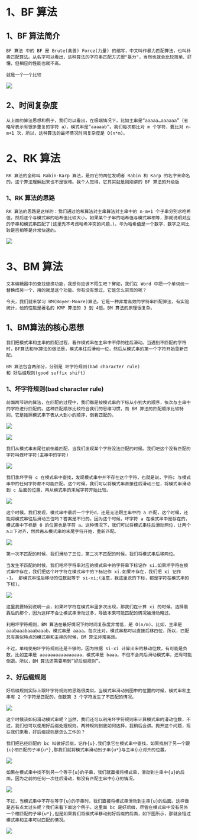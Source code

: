# 1、BF 算法

## 1、BF 算法简介

```
BF 算法 中的 BF 是 Brute(禽兽) Force(力量) 的缩写，中文叫作暴力匹配算法，也叫朴素匹配算法。从名字可以看出，这种算法的字符串匹配方式很"暴力"，当然也就会比较简单、好懂，但相应的性能也就不高。

就是一个一个比较
```

![](images/01-01.jpg)

## 2、时间复杂度

```
从上面的算法思想和例子，我们可以看出，在极端情况下，比如主串是“aaaaa…aaaaaa”（省略号表示有很多重复的字符 a），模式串是“aaaaab”。我们每次都比对 m 个字符，要比对 n-m+1 次，所以，这种算法的最坏情况时间复杂度是 O(n*m)。
```



# 2、RK 算法

```
RK 算法的全称叫 Rabin-Karp 算法，是由它的两位发明者 Rabin 和 Karp 的名字来命名的。这个算法理解起来也不是很难。我个人觉得，它其实就是刚刚讲的 BF 算法的升级版
```

### 1、RK 算法的思路

```
RK 算法的思路是这样的：我们通过哈希算法对主串算法对主串中的 n-m+1 个子串分别求哈希值，然后逐个与模式串的哈希值比较大小。如果某个子串的哈希值与模式串相等，那就说明对应的子串和模式串匹配了(这里先不考虑哈希冲突的问题，)。华为哈希值是一个数字，数字之间比较是否相等是非常快速的。
```

![](images/01-02.jpg)



# 3、BM 算法

```
文本编辑器中的查找替换功能，我想你应该不陌生吧？臂如，我们在 Word 中把一个单词统一替换成另一个，用的就是这个功能。你有没有想过，它是怎么实现的呢？

今天，我们就来学习 BM(Boyer-Moore)算法。它是一种非常高效的字符串匹配算法，有实验统计，他的性能是著名的 KMP 算法的 3 到 4倍。BM 算法的原理很复杂。
```

## 1、BM算法的核心思想

```
我们把模式串和主串的匹配过程，看作模式串在主串中不停的往后滑动。当遇到不匹配的字符时，BF算法和RK算法的做法是，模式串往后滑动一位，然后从模式串的第一个字符开始重新匹配。
```

``` 
BM 算法包含两部分，分别是 坏字符规则(bad character rule)
和 好后缀规则(good suffix shift)
```

### 1、坏字符规则(bad character rule)

```
前面两节讲的算法，在匹配的过程中，我们都是按模式串的下标从小到大的顺序，依次与主串中的字符进行匹配的。这种匹配顺序比较符合我们的思维习惯，而 BM 算法的匹配顺序比较特别，它是按照模式串下表从大到小的顺序，倒着匹配的。
```

![](images/01-03.jpg)

![](images/01-04.jpg)

```
我们从模式串末尾往前倒着匹配，当我们发现某个字符没法匹配的时候。我们吧这个没有匹配的字符叫做坏字符(主串中的字符)
```

![](images/01-05.jpg)

```
我们拿坏字符 c 在模式串中查找，发现模式串中并不存在这个字符，也就是说，字符c 与模式串中的任何字符都不可能匹配。这个时候，我们可以将模式串直接往后滑动三位，将模式串滑动到 c 后面的位置，再从模式串的末尾字符开始比较。
```

![](images/01-06.jpg)

```
这个时候，我们发现，模式串中最后一个字符d，还是无法跟主串中的 a 匹配，这个时候，还能将模式串往后滑动三位吗？答案是不行的。因为这个时候，坏字符 a 在模式串中是存在的，模式串中下标是 0 的位置也是字符 a。这种情况下，我们可以将模式串往后滑动两位，让两个a上下对齐，然后再从模式串的末尾字符开始，重新匹配。
```

![](images/01-07.jpg)

```
第一次不匹配的时候，我们滑动了三位，第二次不匹配的时候，我们将模式串后移两位。
```

```
当发生不匹配的时候，我们吧坏字符串对应的模式串中的字符串下标记作 si.如果坏字符在模式串中存在，我们把这个坏字符在模式串中的下标记作 xi.如果不存在，我们把 xi 记作 -1。 那模式串往后移动的位数就等于 si-xi;(注意，我这里说的下标，都是字符在模式串的下标)。
```

![](images/01-08.jpg)

```
这里我要特别说明一点，如果坏字符在模式串里多次出现，那我们在计算 xi 的时候，选择最靠后的那个，因为这样不会让模式串滑动过多，导致本来可能匹配的情况被滑动略过。
```

```
利用坏字符规则，BM 算法在最好情况下的时间复杂度非常低，是 O(n/m)。比如，主串是 aaabaaabaaabaaab，模式串是 aaaa。每次比对，模式串都可以直接后移四位，所以，匹配具有类似特点的模式串和主串的时候，BM 算法非常高效。
```

```
不过，单纯使用坏字符规则还是不够的。因为根据 si-xi 计算出来的移动位数，有可能是负数，比如主串是 aaaaaaaaaaaaaaaa，模式串是 baaa。不但不会向后滑动模式串，还有可能倒退。所以，BM 算法还需要用到“好后缀规则”。
```

### 2、好后缀规则

```
好后缀规则实际上跟坏字符规则的思路很类似。当模式串滑动到图中的位置的时候，模式串和主串有 2 个字符是匹配的，倒数第 3 个字符发生了不匹配的情况。
```

![](images/01-09.jpg)

```
这个时候该如何滑动模式串呢？当然，我们还可以利用坏字符规则来计算模式串的滑动位数，不过，我们也可以使用好后缀处理规则。两种规则到底如何选择，我稍后会讲。抛开这个问题，现在我们来看，好后缀规则是怎么工作的？
```

```
我们把已经匹配的 bc 叫做好后缀，记作{u}.我们拿它在模式串中查找，如果找到了另一个跟{u}相匹配的子串{u*},那我们就将模式串滑动到子串{u*}与主串{u}对齐的位置。
```

![](images/01-10.jpg)

```
如果在模式串中找不到另一个等于{u}的子串，我们就直接将模式串，滑动到主串中{u}的后面，因为之前的任何一次往后滑动，都没有匹配主串中{u}的情况。
```

![](images/01-11.jpg)

```
不过，当模式串中不存在等于{u}的子串时，我们直接将模式串滑动到主串{u}的后面。这样做是否有点太过头呢？我们来看下面这个例子。这里面 bc 是好后缀，尽管在模式串中没有另外一个相匹配的子串{u*},但是如果我们将模式串移动到好后缀的后面，如下图所示，那就会错过模式串和主串可以匹配的情况。
```

![](images/01-12.jpg)































